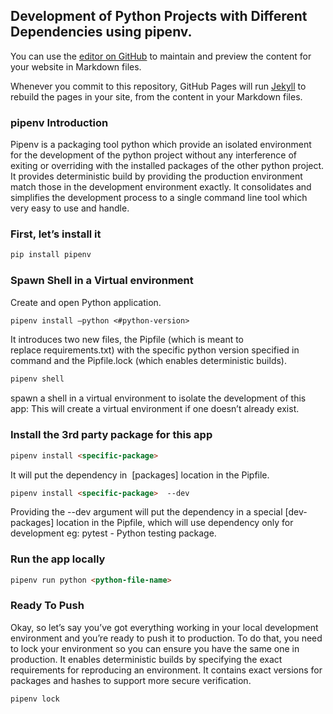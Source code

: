 ## Development of Python Projects with Different Dependencies using pipenv.

You can use the [editor on GitHub](https://github.com/pashupati123/Pipenv/edit/gh-pages/index.md) to maintain and preview the content for your website in Markdown files.

Whenever you commit to this repository, GitHub Pages will run [Jekyll](https://jekyllrb.com/) to rebuild the pages in your site, from the content in your Markdown files.


### pipenv Introduction

Pipenv is a packaging tool python which provide an isolated environment for the development of the python project without any interference of exiting or overriding with the installed packages of the other python project. 
It provides deterministic build by providing the production environment match those in the development environment exactly.
It consolidates and simplifies the development process to a single command line tool which very easy to use and handle.



### First, let’s install it

```markdown
pip install pipenv

```
### Spawn Shell in a Virtual environment
Create and open Python application.

```markdown
pipenv install —python <#python-version>
```
It  introduces two new files, the Pipfile (which is meant to replace requirements.txt) with the specific python version specified in command and the Pipfile.lock (which enables deterministic builds).


```markdown
pipenv shell
```

spawn a shell in a virtual environment to isolate the development of this app:
This will create a virtual environment if one doesn’t already exist.




### Install the 3rd party package for this app

```markdown
pipenv install <specific-package>
```
It will put the dependency in  [packages] location in the Pipfile.

```markdown
pipenv install <specific-package>  --dev
```
Providing the --dev argument will put the dependency in a special [dev-packages] location in the Pipfile, which will use dependency only for development eg: pytest - Python testing package.


### Run the app locally 
```markdown
pipenv run python <python-file-name>
```

### Ready To Push 
Okay, so let’s say you’ve got everything working in your local development environment and you’re ready to push it to production. To do that, you need to lock your environment so you can ensure you have the same one in production.
It enables deterministic builds by specifying the exact requirements for reproducing an environment. It contains exact versions for packages and hashes to support more secure verification.

```markdown
pipenv lock
```






